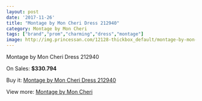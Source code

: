 ```yaml
---
layout: post
date: '2017-11-26'
title: "Montage by Mon Cheri Dress 212940"
category: Montage by Mon Cheri
tags: ["brand","prom","charming","dress","montage"]
image: http://img.princessan.com/12128-thickbox_default/montage-by-mon-cheri-dress-212940.jpg
---
```

Montage by Mon Cheri Dress 212940

On Sales: **$330.794**
<a href="https://www.princessan.com/en/montage-by-mon-cheri/5724-montage-by-mon-cheri-dress-212940.html"><amp-img layout="responsive" width="600" height="600" src="//img.princessan.com/12128-thickbox_default/montage-by-mon-cheri-dress-212940.jpg" alt="Montage by Mon Cheri Dress 212940 0" /></a>
<a href="https://www.princessan.com/en/montage-by-mon-cheri/5724-montage-by-mon-cheri-dress-212940.html"><amp-img layout="responsive" width="600" height="600" src="//img.princessan.com/12129-thickbox_default/montage-by-mon-cheri-dress-212940.jpg" alt="Montage by Mon Cheri Dress 212940 1" /></a>

Buy it: [Montage by Mon Cheri Dress 212940](https://www.princessan.com/en/montage-by-mon-cheri/5724-montage-by-mon-cheri-dress-212940.html "Montage by Mon Cheri Dress 212940")

View more: [Montage by Mon Cheri](https://www.princessan.com/en/45-montage-by-mon-cheri "Montage by Mon Cheri")